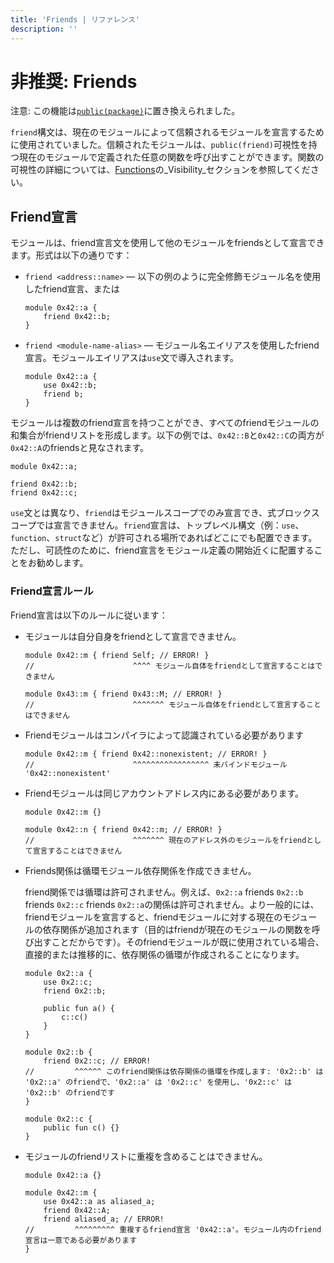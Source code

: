 ```yaml
---
title: 'Friends | リファレンス'
description: ''
---
```


# 非推奨: Friends

注意: この機能は[`public(package)`](./functions#visibility)に置き換えられました。

`friend`構文は、現在のモジュールによって信頼されるモジュールを宣言するために使用されていました。信頼されたモジュールは、`public(friend)`可視性を持つ現在のモジュールで定義された任意の関数を呼び出すことができます。関数の可視性の詳細については、[Functions](./functions)の_Visibility_セクションを参照してください。

## Friend宣言

モジュールは、friend宣言文を使用して他のモジュールをfriendsとして宣言できます。形式は以下の通りです：

- `friend <address::name>` — 以下の例のように完全修飾モジュール名を使用したfriend宣言、または

  ```move
  module 0x42::a {
      friend 0x42::b;
  }
  ```

- `friend <module-name-alias>` — モジュール名エイリアスを使用したfriend宣言。モジュールエイリアスは`use`文で導入されます。

  ```move
  module 0x42::a {
      use 0x42::b;
      friend b;
  }
  ```

モジュールは複数のfriend宣言を持つことができ、すべてのfriendモジュールの和集合がfriendリストを形成します。以下の例では、`0x42::B`と`0x42::C`の両方が`0x42::A`のfriendsと見なされます。

```move
module 0x42::a;

friend 0x42::b;
friend 0x42::c;
```

`use`文とは異なり、`friend`はモジュールスコープでのみ宣言でき、式ブロックスコープでは宣言できません。`friend`宣言は、トップレベル構文（例：`use`、`function`、`struct`など）が許可される場所であればどこにでも配置できます。ただし、可読性のために、friend宣言をモジュール定義の開始近くに配置することをお勧めします。

### Friend宣言ルール

Friend宣言は以下のルールに従います：

- モジュールは自分自身をfriendとして宣言できません。

  ```move
  module 0x42::m { friend Self; // ERROR! }
  //                      ^^^^ モジュール自体をfriendとして宣言することはできません

  module 0x43::m { friend 0x43::M; // ERROR! }
  //                      ^^^^^^^ モジュール自体をfriendとして宣言することはできません
  ```

- Friendモジュールはコンパイラによって認識されている必要があります

  ```move
  module 0x42::m { friend 0x42::nonexistent; // ERROR! }
  //                      ^^^^^^^^^^^^^^^^^ 未バインドモジュール '0x42::nonexistent'
  ```

- Friendモジュールは同じアカウントアドレス内にある必要があります。

  ```move
  module 0x42::m {}

  module 0x42::n { friend 0x42::m; // ERROR! }
  //                      ^^^^^^^ 現在のアドレス外のモジュールをfriendとして宣言することはできません
  ```

- Friends関係は循環モジュール依存関係を作成できません。

  friend関係では循環は許可されません。例えば、`0x2::a` friends `0x2::b` friends `0x2::c` friends `0x2::a`の関係は許可されません。より一般的には、friendモジュールを宣言すると、friendモジュールに対する現在のモジュールの依存関係が追加されます（目的はfriendが現在のモジュールの関数を呼び出すことだからです）。そのfriendモジュールが既に使用されている場合、直接的または推移的に、依存関係の循環が作成されることになります。

  ```move
  module 0x2::a {
      use 0x2::c;
      friend 0x2::b;

      public fun a() {
          c::c()
      }
  }

  module 0x2::b {
      friend 0x2::c; // ERROR!
  //         ^^^^^^ このfriend関係は依存関係の循環を作成します: '0x2::b' は '0x2::a' のfriendで、'0x2::a' は '0x2::c' を使用し、'0x2::c' は '0x2::b' のfriendです
  }

  module 0x2::c {
      public fun c() {}
  }
  ```

- モジュールのfriendリストに重複を含めることはできません。

  ```move
  module 0x42::a {}

  module 0x42::m {
      use 0x42::a as aliased_a;
      friend 0x42::A;
      friend aliased_a; // ERROR!
  //         ^^^^^^^^^ 重複するfriend宣言 '0x42::a'。モジュール内のfriend宣言は一意である必要があります
  }
  ```

